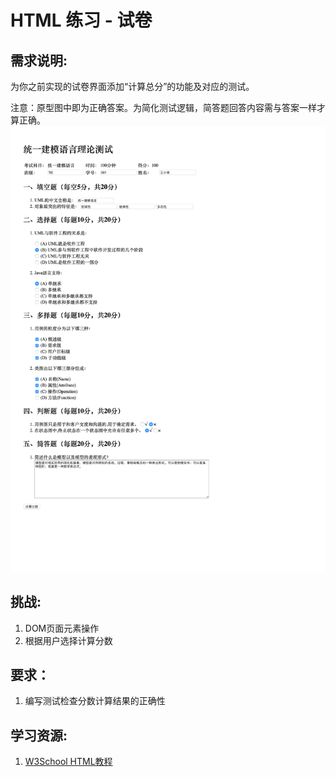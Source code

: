 # HTML 练习 - 试卷
## 需求说明:

为你之前实现的试卷界面添加“计算总分”的功能及对应的测试。

注意：原型图中即为正确答案。为简化测试逻辑，简答题回答内容需与答案一样才算正确。
![](./mockup.png)

## 挑战:

1. DOM页面元素操作
2. 根据用户选择计算分数

## 要求：

1. 编写测试检查分数计算结果的正确性

## 学习资源:

1. [W3School HTML教程](http://www.w3school.com.cn/html/index.asp)


